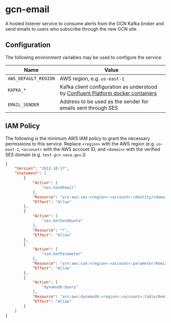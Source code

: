 # gcn-email

A hosted listener service to consume alerts from the GCN Kafka broker and send emails to users who subscribe through the new GCN site.

## Configuration

The following environment variables may be used to configure the service:

| Name                 | Value                                                                              |
| -------------------- | ---------------------------------------------------------------------------------- |
| `AWS_DEFAULT_REGION` | AWS region, e.g. `us-east-1`                                                       |
| `KAFKA_*`            | Kafka client configuration as understood by [Confluent Platform docker containers] |
| `EMAIL_SENDER`       | Address to be used as the sender for emails sent through SES                       |

## IAM Policy

The following is the minimum AWS IAM policy to grant the necessary permissions to this service. Replace `<region>` with the AWS region (e.g. `us-east-1`, `<account>` with the AWS account ID, and `<domain>` with the verified SES domain (e.g. `test.gcn.nasa.gov`.))

```json
{
    "Version": "2012-10-17",
    "Statement": [
        {
            "Action": [
                "ses:SendEmail"
            ],
            "Resource": "arn:aws:ses:<region>:<account>:identity/<domain>",
            "Effect": "Allow"
        },
        {
            "Action": [
                "ses:GetSendQuota"
            ],
            "Resource": "*",
            "Effect": "Allow"
        },
        {
            "Action": [
                "ssm:GetParameter"
            ],
            "Resource": "arn:aws:ssm:<region>:<account>:parameter/RemixGcnProduction/tables/email_notification_subscription",
            "Effect": "Allow"
        },
        {
            "Action": [
                "dynamodb:Query"
            ],
            "Resource": "arn:aws:dynamodb:<region>:<account>:table/RemixGcnProduction-EmailNotificationSubscriptionTable-*",
            "Effect": "Allow"
        }
    ]
}
```

[Confluent Platform docker containers]: https://docs.confluent.io/platform/current/installation/docker/config-reference.html
